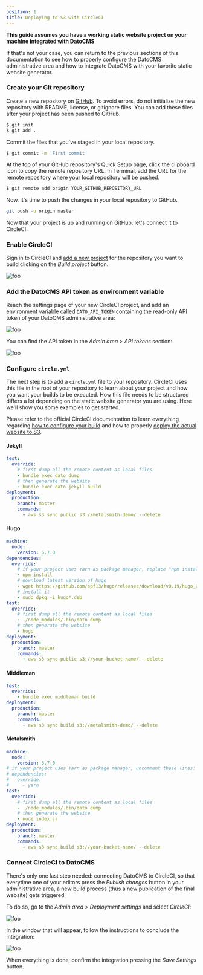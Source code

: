 ```yaml
---
position: 1
title: Deploying to S3 with CircleCI
---
```


**This guide assumes you have a working static website project on your machine integrated with DatoCMS**

If that's not your case, you can return to the previous sections of this documentation to see how to properly configure the DatoCMS administrative area and how to integrate DatoCMS with your favorite static website generator. 

### Create your Git repository

Create a new repository on [GitHub](https://github.com/new). To avoid errors, do not initialize the new repository with README, license, or gitignore files. You can add these files after your project has been pushed to GitHub.

```bash
$ git init
$ git add .
```

Commit the files that you've staged in your local repository.

```bash
$ git commit -m 'First commit'
```

At the top of your GitHub repository's Quick Setup page, click the clipboard icon to copy the remote repository URL. In Terminal, add the URL for the remote repository where your local repository will be pushed.

```bash
$ git remote add origin YOUR_GITHUB_REPOSITORY_URL
```

Now, it's time to push the changes in your local repository to GitHub.

```bash
git push -u origin master
```

Now that your project is up and running on GitHub, let's connect it to CircleCI.

### Enable CircleCI

Sign in to CircleCI and [add a new project](https://circleci.com/add-projects) for the repository you want to build clicking on the *Build project* button.

![foo](../../images/circleci/add-project.png)

### Add the DatoCMS API token as environment variable

Reach the settings page of your new CircleCI project, and add an environment variable called `DATO_API_TOKEN` containing the read-only API token of your DatoCMS administrative area:

![foo](../../images/circleci/env.png)

You can find the API token in the *Admin area > API tokens* section:

![foo](../../images/api-token.png)

### Configure `circle.yml`

The next step is to add a `circle.yml` file to your repository. CircleCI uses this file in the root of your repository to learn about your project and how you want your builds to be executed. How this file needs to be structured differs a lot depending on the static website generator you are using. Here we'll show you some examples to get started. 

Please refer to the official CircleCI documentation to learn everything regarding [how to configure your build](https://circleci.com/docs/1.0/configuration/) and how to properly [deploy the actual website to S3](https://circleci.com/docs/1.0/continuous-deployment-with-amazon-s3/).

#### Jekyll

```yaml
test:
  override:
    # first dump all the remote content as local files
    - bundle exec dato dump
    # then generate the website
    - bundle exec dato jekyll build
deployment:
  production:
    branch: master
    commands:
      - aws s3 sync public s3://metalsmith-demo/ --delete
```

#### Hugo

```yaml
machine:
  node:
    version: 6.7.0
dependencies:
  override:
    # if your project uses Yarn as package manager, replace "npm install" with "yarn"
    - npm install
    # download latest version of hugo
    - wget https://github.com/spf13/hugo/releases/download/v0.19/hugo_0.19-64bit.deb
    # install it
    - sudo dpkg -i hugo*.deb
test:
  override:
    # first dump all the remote content as local files
    - ./node_modules/.bin/dato dump
    # then generate the website
    - hugo
deployment:
  production:
    branch: master
    commands:
      - aws s3 sync public s3://your-bucket-name/ --delete
```

#### Middleman

```yaml
test:
  override:
    - bundle exec middleman build
deployment:
  production:
    branch: master
    commands:
      - aws s3 sync build s3://metalsmith-demo/ --delete
```

#### Metalsmith

```yaml
machine:
  node:
    version: 6.7.0
# if your project uses Yarn as package manager, uncomment these lines:
# dependencies:
#   override:
#     - yarn
test:
  override:
    # first dump all the remote content as local files
    - ./node_modules/.bin/dato dump
    # then generate the website
    - node index.js
deployment:
  production:
    branch: master
    commands:
      - aws s3 sync build s3://your-bucket-name/ --delete
```

### Connect CircleCI to DatoCMS

There's only one last step needed: connecting DatoCMS to CircleCI, so that everytime one of your editors press the *Publish changes* button in your administrative area, a new build process (thus a new publication of the final website) gets triggered.

To do so, go to the *Admin area > Deployment settings* and select *CircleCI*:

![foo](../../images/netlify/9.png)

In the window that will appear, follow the instructions to conclude the integration:

![foo](../../images/circleci/dato.png)

When everything is done, confirm the integration pressing the *Save Settings* button.


